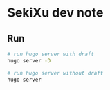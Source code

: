 # SekiXu dev note

## Run

```bash
# run hugo server with draft
hugo server -D

# run hugo server without draft
hugo server
```
